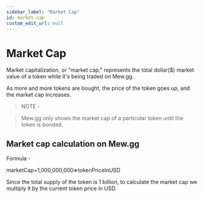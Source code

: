 ```yaml
---
sidebar_label: "Market Cap"
id: market-cap
custom_edit_url: null
---
```


# Market Cap

Market capitalization, or "market cap," represents the total dollar($) market value of a token while it's being traded on Mew.gg.

As more and more tokens are bought, the price of the token goes up, and the market cap increases.

> NOTE -

> Mew.gg only shows the market cap of a particular token until the token is bonded.

## Market cap calculation on Mew.gg

Formula -

marketCap=1,000,000,000∗tokenPriceInUSD

Since the total supply of the token is 1 billion, to calculate the market cap we multiply it by the current token price in USD.
